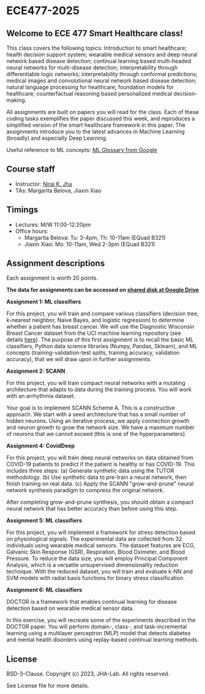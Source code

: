 # ECE477-2025

## Welcome to ECE 477 Smart Healthcare class!

This class covers the following topics:
Introduction to smart healthcare; health decision support system; wearable medical sensors and deep neural network based disease detection; continual learning based multi-headed neural networks for multi-disease detection; interpretability through differentiable logic networks; interpretability through conformal predictions; medical images and convolutional neural network based disease detection; natural language processing for healthcare; foundation models for healthcare; counterfactual reasoning based personalized medical decision-making.

All assignments are built on papers you will read for the class.
Each of these coding tasks exemplifies the paper discussed this week, and reproduces a simplified version of the smart healthcare framework in this paper.
The assignments introduce you to the latest advances in Machine Learning (broadly) and especially Deep Learning.

Useful reference to ML concepts: [ML Glossary from Google](https://developers.google.com/machine-learning/glossary#multi-class)

## Course staff

* Instructor: [Niraj K. Jha](https://www.princeton.edu/~jha/)
* TAs: Margarita Belova, Jiaxin Xiao

## Timings

* Lectures: M/W 11:00-12:20pm 
* Office hours:
    * Margarita Belova: Tu: 3-4pm, Th: 10-11am (EQuad B321)
    * Jiaxin Xiao: Mo: 10-11am, Wed 2-3pm (EQuad B321)

## Assignment descriptions

Each assignment is worth 20 points.

**The data for assignments can be accessed on [shared disk at Google Drive](https://drive.google.com/drive/u/0/folders/0ABIZHKB-QPnRUk9PVA)**


**Assignment 1: ML classifiers**

For this project, you will train and compare various classifiers (decision tree, k-nearest neighbor, Naive Bayes, and logistic regression) to determine whether a patient has breast cancer.
We will use the Diagnostic Wisconsin Breast Cancer dataset from the UCI machine learning repository (see details [here](https://archive.ics.uci.edu/dataset/17/breast+cancer+wisconsin+diagnostic)).
The purpose of this first assignment is to recall the basic ML classifiers, Python data science libraries (Numpy, Pandas, Sklearn), and ML concepts (training-validation-test splits, training accuracy, validation accuracy), that we will draw upon in further assignments.

**Assignment 2: SCANN**

For this project, you will train compact neural networks with a mutating architecture that adapts to data during the training process. You will work with an arrhythmia dataset.

Your goal is to implement SCANN Scheme A. This is a constructive approach. We start with a seed architecture that has a small number of hidden neurons. Using an iterative process, we apply connection growth and neuron growth to grow the network size. We have a maximum number of neurons that we cannot exceed (this is one of the hyperparameters).

**Assignment 4: CovidDeep**

For this project, you will train deep neural networks on data obtained from COVID-19 patients to predict if the patient is healthy or has COVID-19. This includes three steps:
(a) Generate synthetic data using the TUTOR methodology.
(b) Use synthetic data to pre-train a neural network, then finish training on real data.
(c) Apply the SCANN "grow-and-prune" neural network synthesis paradigm to compress the original network.

After completing grow-and-prune synthesis, you should obtain a compact neural network that has better accuracy than before using this step.

**Assignment 5: ML classifiers**

For this project, you will implement a framework for stress detection based on physiological signals. The experimental data are collected from 32 individuals using wearable medical sensors. The dataset features are ECG, Galvanic Skin Response (GSR), Respiration, Blood Oximeter, and Blood Pressure. To reduce the data size, you will employ Principal Component Analysis, which is a versatile unsupervised dimensionality reduction technique. With the reduced dataset, you will train and evaluate k-NN and SVM models with radial basis functions for binary stress classification.

**Assignment 6: ML classifiers**

DOCTOR is a framework that enables continual learning for disease detection based on wearable medical sensor data.

In this exercise, you will recreate some of the experiments described in the DOCTOR paper. You will perform domain-, class-, and task-incremental learning using a multilayer perceptron (MLP) model that detects diabetes and mental health disorders using replay-based continual learning methods.


## License

BSD-3-Clause. 
Copyright (c) 2023, JHA-Lab.
All rights reserved.

See License file for more details.
